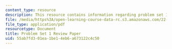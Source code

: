 ```yaml
---
content_type: resource
description: This resource contains information regarding problem set 1.
file: /media/https%3A/open-learning-course-data-rc.s3.amazonaws.com/22-14-materials-in-nuclear-engineering-spring-2015/55ab7fd301ea1be14eb6a673122c4c50_MIT22_14S15_Pset1.pdf
file_type: application/pdf
resourcetype: Document
title: Problem Set 1 Review Paper
uid: 55ab7fd3-01ea-1be1-4eb6-a673122c4c50
---
```


